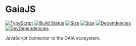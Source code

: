 # GaiaJS
[![TypeScript](https://aleen42.github.io/badges/src/typescript.svg)](https://www.typescriptlang.org)
[![Build Status](https://travis-ci.org/MiniXC/GaiaJS.svg?branch=master)](https://travis-ci.org/MiniXC/GaiaJS)
[![Size](https://img.shields.io/github/size/minixc/gaiajs/dist/gaia.min.js.svg?compression=gzip&label=gaia.min.js)](https://github.com/MiniXC/GaiaJS/tree/master/dist)
[![Size](https://img.shields.io/github/size/minixc/gaiajs/dist/gaia.min.css.svg?compression=gzip&label=gaia.min.css)](https://github.com/MiniXC/GaiaJS/tree/master/dist)
[![Dependencies](https://david-dm.org/minixc/gaiajs/status.svg)](https://david-dm.org/minixc/gaiajs)
[![DevDependencies](https://david-dm.org/minixc/gaiajs/dev-status.svg)](https://david-dm.org/minixc/gaiajs?type=dev)

JavaScript connector to the GAIA ecosystem.
